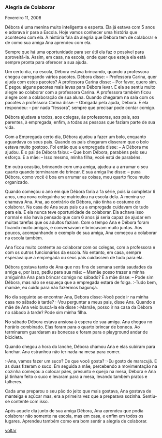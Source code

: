 ### Alegria de Colaborar

Fevereiro 11, 2008

Débora é uma menina muito inteligente e esperta. Ela já estava com 5 anos e adorava ir para a Escola. Hoje vamos conhecer uma história que aconteceu com ela. A história fala da alegria que Débora tem de colaborar e de como sua amiga Ana aprendeu com ela.

Sempre que há uma oportunidade para ser útil ela faz o possível para aproveitá-la. Assim, em casa, na escola, onde quer que esteja ela está sempre pronta para oferecer a sua ajuda.

Um certo dia, na escola, Débora estava brincando, quando a professora chegou carregando vários pacotes. Débora disse: – Professora Carina, quer ajuda com estes pacotes? A professora Carina disse: – Por favor, quero sim. E pegou alguns pacotes mais leves para Débora levar. E ela se sentiu muito alegre ao colaborar com a professora Carina. A professora também ficou alegre com a colaboração de sua aluna. Quando chegaram na sala com os pacotes a professora Carina disse: – Obrigada pela ajuda, Débora. E ela respondeu: – por nada “fessora”, sempre que precisar pode contar comigo.

Débora ajudava a todos, aos colegas, às professoras, aos pais, aos parentes, à empregada, enfim, a todas as pessoas que faziam parte de sua vida.

Com a Empregada certo dia, Débora ajudou a fazer um bolo, enquanto aguardava os seus pais. Quando os pais chegaram disseram que o bolo estava muito gostoso. Foi então que a empregada disse: – A Débora me ajudou. E o pai de Débora falou: – Que bom Débora, parabéns pelo seu esforço. E a mãe: – Isso mesmo, minha filha, você está de parabéns.

Em outra ocasião, brincando com uma amiga, ajudou-a a arrumar o seu quarto quando terminaram de brincar. E sua amiga lhe disse: – puxa Débora, como você é boa em arrumar as coisas, meu quarto ficou muito organizado.

Quando começou o ano em que Débora faria a 1a série, pois ia completar 6 anos, uma nova coleguinha se matriculou na escola dela. A menina se chamava Ana. Ana, ao contrário de Débora, não tinha o costume de colaborar. Na casa de Ana seus pais ou a empregada cuidavam de tudo para ela. E ela nunca teve oportunidade de colaborar. Ela achava isso normal e não havia pensado que com 6 anos já seria capaz de ajudar em muitas tarefas que os adultos faziam. Com o tempo Ana e Débora foram ficando muito amigas, e conversavam e brincavam muito juntas. Aos poucos, acompanhando o exemplo de sua amiga, Ana começou a colaborar na escola também.

Ana ficou muito contente ao colaborar com os colegas, com a professora e com os outros funcionários da escola. No entanto, em casa, sempre esperava que a empregada ou seus pais cuidassem de tudo para ela.

Débora gostava tanto de Ana que nos fins de semana sentia saudades da amiga e, por isso, pediu para sua mãe: – Mamãe posso trazer a minha amiguinha Ana para brincar comigo no sábado? E a mãe disse: – Pode sim Débora, mas não se esqueça que a empregada estará de folga. :-Tudo bem, mamãe, eu cuido para não fazermos bagunça.

No dia seguinte ao encontrar Ana, Debora disse:-Você pode ir na minha casa no sábado à tarde? :-Vou perguntar a meus pais, disse Ana. Quando a mãe de Ana veio buscá-la ela disse :-Mamãe, posso ir na casa da Débora no sábado à tarde? Pode sim minha filha.

No sábado Débora estava ansiosa à espera de sua amiga. Ana chegou no horário combinado. Elas foram para o quarto brincar de boneca. Ao terminarem guardaram as bonecas e foram para o playground andar de bicicleta.

Quando chegou a hora do lanche, Débora chamou Ana e elas subiram para lanchar. Ana estranhou não ter nada na mesa para comer.

:-Ana, vamos fazer um suco? De que você gosta? :-Eu gosto de maracujá. E as duas fizeram o suco. Em seguida a mãe, percebendo a movimentação na cozinha começou a colocar pães, presunto e queijo na mesa, Débora e Ana já tinham feito o suco e levaram para a mesa, levando também pratos e talheres.

Cada uma preparou o seu pão do jeito que mais gostava, Ana gostava de manteiga e açúcar mas, era a primeira vez que a preparava sozinha. Sentiu-se contente com isso.

Após aquele dia junto de sua amiga Débora, Ana aprendeu que podia colaborar não somente na escola, mas em casa, e enfim em todos os lugares. Aprendeu também como era bom sentir a alegria de colaborar.

[voltar](./)